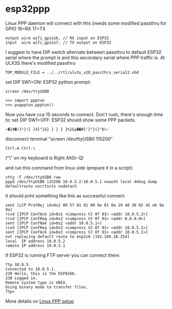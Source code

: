 # esp32ppp

Linux PPP daemon will connect with this
(needs some modified passthru for GPIO 16=RX 17=TX

    output wire wifi_gpio16, // RX input on ESP32
    input  wire wifi_gpio17, // TX output on ESP32

I suggest to have DIP switch alternate between passthru
to default ESP32 serial where the prompt is and this secondary
serial where PPP traffic is. At ULX3S there's modified passthru

    TOP_MODULE_FILE = ../../rtl/ulx3s_v20_passthru_serial2.vhd

set DIP SW1=ON: ESP32 python prompt:

    screen /dev/ttyUSB0

    >>> import ppptun
    >>> p=ppptun.ppptun()

Now you have cca 15 seconds to connect. Don't rush, there's enough time to:
set DIP SW1=OFF: ESP32 should show some PPP packets.

    ~�}#�!}!}!} }4}"}&} } } } }%}&y��#}'}"}(}"b\~

disconnect terminal "screen /dev/ttyUSB0 115200"

    Ctrl-A Ctrl-\

("\\" on my keyboard is Right AltGr-Q)

and run this command from linux side (prepare it in a script):

    stty -F /dev/ttyUSB0 raw
    pppd /dev/ttyUSB0 115200 10.0.5.2:10.0.5.1 noauth local debug dump defaultroute nocrtscts nodetach

it should print something like this as successful connect:

    sent [LCP ProtRej id=0x2 80 57 01 01 00 0e 01 0a 19 48 30 02 45 eb 9a 9a]
    rcvd [IPCP ConfAck id=0x1 <compress VJ 0f 01> <addr 10.0.5.2>]
    rcvd [IPCP ConfReq id=0x2 <compress VJ 0f 01> <addr 0.0.0.0>]
    sent [IPCP ConfNak id=0x2 <addr 10.0.5.1>]
    rcvd [IPCP ConfReq id=0x3 <compress VJ 0f 01> <addr 10.0.5.1>]
    sent [IPCP ConfAck id=0x3 <compress VJ 0f 01> <addr 10.0.5.1>]
    not replacing default route to enp2s0 [192.168.18.254]
    local  IP address 10.0.5.2
    remote IP address 10.0.5.1

If ESP32 is running FTP server you can connect there:

    ftp 10.0.5.
    Connected to 10.0.5.1.
    220 Hello, this is the ESP8266.
    230 Logged in.
    Remote system type is UNIX.
    Using binary mode to transfer files.
    ftp> 

More details on [Linux PPP setup](https://www.instructables.com/id/Connect-the-Raspberry-Pi-to-network-using-UART)
